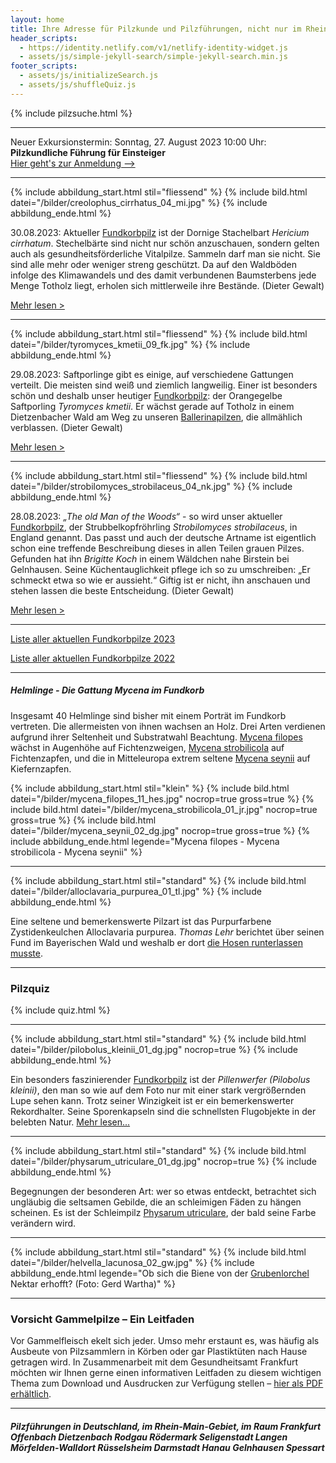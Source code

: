 ```yaml
---
layout: home
title: Ihre Adresse für Pilzkunde und Pilzführungen, nicht nur im Rhein-Main-Gebiet
header_scripts:
  - https://identity.netlify.com/v1/netlify-identity-widget.js
  - assets/js/simple-jekyll-search/simple-jekyll-search.min.js
footer_scripts:
  - assets/js/initializeSearch.js
  - assets/js/shuffleQuiz.js
---
```

{% include pilzsuche.html %}

- - -

Neuer Exkursionstermin: Sonntag, 27. August 2023 10:00 Uhr: **Pilzkundliche Führung für Einsteiger**\
[Hier geht's zur Anmeldung -->](/termine)

- - -

{% include abbildung_start.html stil="fliessend" %}
{% include bild.html datei="/bilder/creolophus_cirrhatus_04_mi.jpg" %}
{% include abbildung_ende.html %}

30.08.2023: Aktueller [Fundkorbpilz](AA "Glossar-") ist der Dornige Stachelbart *Hericium cirrhatum*. Stechelbärte sind nicht nur schön anzuschauen, sondern gelten auch als gesundheitsförderliche Vitalpilze. Sammeln darf man sie nicht. Sie sind alle mehr oder weniger streng geschützt. Da auf den Waldböden infolge des Klimawandels und des damit verbundenen Baumsterbens jede Menge Totholz liegt, erholen sich mittlerweile ihre Bestände. (Dieter Gewalt)

[Mehr lesen >](/pilze/hericium-cirrhatum-dorniger-stachelbart)

<div style="clear:  both"></div>

- - -

{% include abbildung_start.html stil="fliessend" %}
{% include bild.html datei="/bilder/tyromyces_kmetii_09_fk.jpg" %}
{% include abbildung_ende.html %}

29.08.2023: Saftporlinge gibt es einige, auf verschiedene Gattungen verteilt. Die meisten sind weiß und ziemlich langweilig. Einer ist besonders schön und deshalb unser heutiger [Fundkorbpilz](AA "Glossar-"): der Orangegelbe Saftporling *Tyromyces kmetii*. Er wächst gerade auf Totholz in einem Dietzenbacher Wald am Weg zu unseren [Ballerinapilzen](/artikel/besuch-bei-den-ballerina-pilzen), die allmählich verblassen.  (Dieter Gewalt)

[Mehr lesen >](/pilze/tyromyces-kmetii-orangegelber-saftporling)

<div style="clear:  both"></div>

- - -

{% include abbildung_start.html stil="fliessend" %}
{% include bild.html datei="/bilder/strobilomyces_strobilaceus_04_nk.jpg" %}
{% include abbildung_ende.html %}

28.08.2023: *„The old Man of the Woods“* - so wird unser aktueller [Fundkorbpilz](AA "Glossar-"), der Strubbelkopfröhrling *Strobilomyces strobilaceus*, in England genannt. Das passt und auch der deutsche Artname ist eigentlich schon eine treffende Beschreibung dieses in allen Teilen grauen Pilzes. Gefunden hat ihn *Brigitte Koch* in einem Wäldchen nahe Birstein bei Gelnhausen. Seine Küchentauglichkeit pflege ich so zu umschreiben: „Er schmeckt etwa so wie er aussieht.“ Giftig ist er nicht, ihn anschauen und stehen lassen die beste Entscheidung. (Dieter Gewalt)

[Mehr lesen >](/pilze/strobilomyces-strobilaceus-strubbelkopfröhrling)

<div style="clear:  both"></div>

- - -

[Liste aller aktuellen Fundkorbpilze 2023](/artikel/liste-aller-aktuellen-fundkorbpilze-2023.html)

[Liste aller aktuellen Fundkorbpilze 2022](/artikel/liste-aller-aktuellen-fundkorbpilze-2022.html)

- - -

##### Helmlinge - Die Gattung *Mycena* im Fundkorb

Insgesamt 40 Helmlinge sind bisher mit einem Porträt im Fundkorb vertreten. Die allermeisten von ihnen wachsen an Holz. Drei Arten verdienen aufgrund ihrer Seltenheit und Substratwahl Beachtung. [Mycena filopes](/pilze/mycena-filopes-zerbrechlicher-fadenhelmling) wächst in Augenhöhe auf Fichtenzweigen, [Mycena strobilicola](/pilze/mycena-strobilicola-fichtenzapfenhelmling) auf Fichtenzapfen, und die in Mitteleuropa extrem seltene [Mycena seynii](/pilze/mycena-seynii-mediterraner-kiefernzapfenhelmling) auf Kiefernzapfen.

{% include abbildung_start.html stil="klein" %}
{% include bild.html datei="/bilder/mycena_filopes_11_hes.jpg" nocrop=true gross=true %}
{% include bild.html datei="/bilder/mycena_strobilicola_01_jr.jpg" nocrop=true gross=true %}
{% include bild.html datei="/bilder/mycena_seynii_02_dg.jpg" nocrop=true gross=true %}
{% include abbildung_ende.html legende="Mycena filopes - Mycena strobilicola - Mycena seynii" %}

- - -

{% include abbildung_start.html stil="standard" %}
{% include bild.html datei="/bilder/alloclavaria_purpurea_01_tl.jpg" %}
{% include abbildung_ende.html %}

Eine seltene und bemerkenswerte Pilzart ist das Purpurfarbene Zystidenkeulchen Alloclavaria purpurea. *Thomas Lehr* berichtet über seinen Fund im Bayerischen Wald und weshalb er dort [die Hosen runterlassen musste](/pilze/alloclavaria-purpurea-purpurfarbenes-zystidenkeulchen).

- - -

### Pilzquiz

{% include quiz.html %}

- - -

{% include abbildung_start.html stil="standard" %}
{% include bild.html datei="/bilder/pilobolus_kleinii_01_dg.jpg" nocrop=true %}
{% include abbildung_ende.html %}

Ein besonders faszinierender [Fundkorbpilz](AA "Glossar-") ist der *Pillenwerfer (Pilobolus kleinii)*, den man so wie auf dem Foto nur mit einer stark vergrößernden Lupe sehen kann. Trotz seiner Winzigkeit ist er ein bemerkenswerter Rekordhalter. Seine Sporenkapseln sind die schnellsten Flugobjekte in der belebten Natur. [Mehr lesen...](/pilze/pilobolus-kleinii-pillenwerfer)

- - -

{% include abbildung_start.html stil="standard" %}
{% include bild.html datei="/bilder/physarum_utriculare_01_dg.jpg" nocrop=true %}
{% include abbildung_ende.html %}

Begegnungen der besonderen Art: wer so etwas entdeckt, betrachtet sich ungläubig die seltsamen Gebilde, die an schleimigen Fäden zu hängen scheinen. Es ist der Schleimpilz [Physarum utriculare](/pilze/physarum-utriculare-fadenfruchtschleimpilz), der bald seine Farbe verändern wird.

- - -

{% include abbildung_start.html stil="standard" %}
{% include bild.html datei="/bilder/helvella_lacunosa_02_gw.jpg" %}
{% include abbildung_ende.html legende="Ob sich die Biene von der <a href='/pilze/helvella-lacunosa-grubenlorchel'>Grubenlorchel</a> Nektar erhofft?  (Foto: Gerd Wartha)" %}

- - -

### Vorsicht Gammelpilze – Ein Leitfaden

Vor Gammelfleisch ekelt sich jeder. Umso mehr erstaunt es, was häufig als Ausbeute von Pilzsammlern in Körben oder gar Plastiktüten nach Hause getragen wird. In Zusammenarbeit mit dem Gesundheitsamt Frankfurt möchten wir Ihnen gerne einen informativen Leitfaden zu diesem wichtigen Thema zum Download und Ausdrucken zur Verfügung stellen – [hier als PDF erhältlich](/assets/docs/Fundkorb.de-Gammelpilze.pdf).

- - -

##### Pilzführungen in Deutschland, im Rhein-Main-Gebiet, im Raum Frankfurt Offenbach Dietzenbach Rodgau Rödermark Seligenstadt Langen Mörfelden-Walldort Rüsselsheim Darmstadt Hanau Gelnhausen Spessart